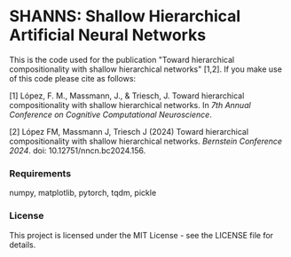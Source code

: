 # SHANNS: Shallow Hierarchical Artificial Neural Networks

This is the code used for the publication "Toward hierarchical compositionality with shallow hierarchical networks" [1,2]. If you make use of this code please cite as follows:

[1] López, F. M., Massmann, J., & Triesch, J. Toward hierarchical compositionality with shallow hierarchical networks. In _7th Annual Conference on Cognitive Computational Neuroscience_.

[2]  López FM, Massmann J, Triesch J (2024) Toward hierarchical compositionality with shallow hierarchical networks. _Bernstein Conference 2024_. doi: 10.12751/nncn.bc2024.156.

### Requirements

numpy, matplotlib, pytorch, tqdm, pickle

### License

This project is licensed under the MIT License - see the LICENSE file for details.
